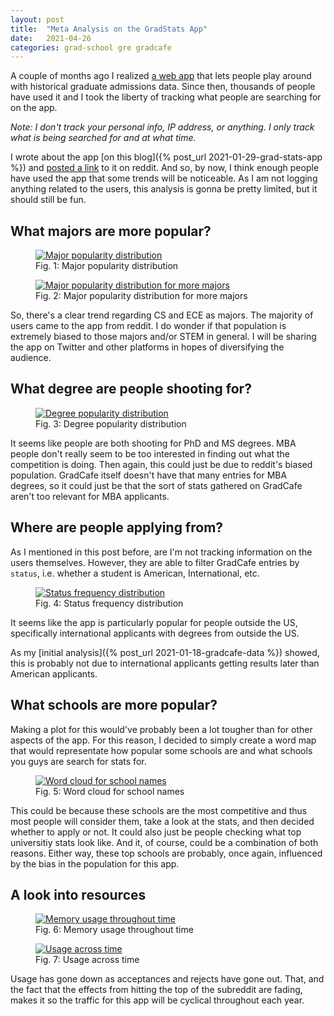 ```yaml
---
layout: post
title:  "Meta Analysis on the GradStats App"
date:   2021-04-26
categories: grad-school gre gradcafe
---
```


A couple of months ago I realized [a web app](https://gradstats.jjdv.xyz) that lets people play around with historical graduate admissions data. Since then, thousands of people have used it and I took the liberty of tracking what people are searching for on the app.

*Note: I don't track your personal info, IP address, or anything. I only track what is being searched for and at what time.*

I wrote about the app [on this blog]({% post_url 2021-01-29-grad-stats-app %}) and [posted a link](https://www.reddit.com/r/gradadmissions/comments/ldcrev/update_gradcafe_analysis_i_created_an_app_that/) to it on reddit. And so, by now, I think enough people have used the app that some trends will be noticeable. As I am not logging anything related to the users, this analysis is gonna be pretty limited, but it should still be fun.

## What majors are more popular?

<figure>
  <a href="{{site.url}}/assets/majors.png"><img src="{{site.url}}/assets/majors-small.webp" alt="Major popularity distribution"/></a>
  <figcaption>Fig. 1: Major popularity distribution</figcaption>
</figure>

<figure>
  <a href="{{site.url}}/assets/majors2.png"><img src="{{site.url}}/assets/majors2-small.webp" alt="Major popularity distribution for more majors"/></a>
  <figcaption>Fig. 2: Major popularity distribution for more majors</figcaption>
</figure>

So, there's a clear trend regarding CS and ECE as majors. The majority of users came to the app from reddit. I do wonder if that population is extremely biased to those majors and/or STEM in general. I will be sharing the app on Twitter and other platforms in hopes of diversifying the audience.

## What degree are people shooting for?

<figure>
  <a href="{{site.url}}/assets/degrees.png"><img src="{{site.url}}/assets/degrees-small.webp" alt="Degree popularity distribution"/></a>
  <figcaption>Fig. 3: Degree popularity distribution</figcaption>
</figure>

It seems like people are both shooting for PhD and MS degrees. MBA people don't really seem to be too interested in finding out what the competition is doing. Then again, this could just be due to reddit's biased population. GradCafe itself doesn't have that many entries for MBA degrees, so it could just be that the sort of stats gathered on GradCafe aren't too relevant for MBA applicants.

## Where are people applying from?

As I mentioned in this post before, are I'm not tracking information on the users themselves. However, they are able to filter GradCafe entries by `status`, i.e. whether a student is American, International, etc.

<figure>
  <a href="{{site.url}}/assets/status.png"><img src="{{site.url}}/assets/status-small.webp" alt="Status frequency distribution"/></a>
  <figcaption>Fig. 4: Status frequency distribution</figcaption>
</figure>

It seems like the app is particularly popular for people outside the US, specifically international applicants with degrees from outside the US.

As my [initial analysis]({% post_url 2021-01-18-gradcafe-data %}) showed, this is probably not due to international applicants getting results later than American applicants. 

## What schools are more popular?

Making a plot for this would've probably been a lot tougher than for other aspects of the app. For this reason, I decided to simply create a word map that would representate how popular some schools are and what schools you guys are search for stats for.

<figure>
  <a href="{{site.url}}/assets/wordcloud.png"><img src="{{site.url}}/assets/wordcloud-small.webp" alt="Word cloud for school names"/></a>
  <figcaption>Fig. 5: Word cloud for school names</figcaption>
</figure>

This could be because these schools are the most competitive and thus most people will consider them, take a look at the stats, and then decided whether to apply or not. It could also just be people checking what top universitiy stats look like. And it, of course, could be a combination of both reasons. Either way, these top schools are probably, once again, influenced by the bias in the population for this app.

## A look into resources

<figure>
  <a href="{{site.url}}/assets/memory.png"><img src="{{site.url}}/assets/memory-small.webp" alt="Memory usage throughout time"/></a>
  <figcaption>Fig. 6: Memory usage throughout time</figcaption>
</figure>

<figure>
  <a href="{{site.url}}/assets/usage.png"><img src="{{site.url}}/assets/usage-small.webp" alt="Usage across time"/></a>
  <figcaption>Fig. 7: Usage across time</figcaption>
</figure>

Usage has gone down as acceptances and rejects have gone out. That, and the fact that the effects from hitting the top of the subreddit are fading, makes it so the traffic for this app will be cyclical throughout each year.

